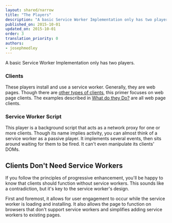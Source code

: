 ```yaml
---
layout: shared/narrow
title: "The Players"
description: "A basic Service Worker Implementation only has two players."
published_on: 2015-10-01
updated_on: 2015-10-01
order: 3
translation_priority: 0
authors:
- josephmedley
---
```


<p class="intro">
  A basic Service Worker Implementation only has two players.
</p>

 
### Clients

These players install and use a service worker. Generally, they 
are web pages. Though there are [other types of clients](https://developer.mozilla.org/en-US/docs/Web/API/Client), 
this primer focuses on web page clients. The examples described in 
[What do they Do?](what-do-they-do) are all web page clients.

### Service Worker Script

This player is a background script that acts as a 
network proxy for one or more clients. Though its name implies activity, you can 
almost think of a service worker as a passive player. It implements several 
events, then sits around waiting for them to be fired. It can't even manipulate 
its clients' DOMs.

## Clients Don't Need Service Workers

If you follow the principles of progressive enhancement, you'll be happy to know 
that clients should function without service workers. This sounds like a 
contradiction, but it's key to the service worker's design. 

First and foremost, it allows for user engagement to occur while the service 
worker is loading and installing. It also allows the page to function on 
browsers that don't support service workers and simplifies adding service 
workers to existing pages. 
